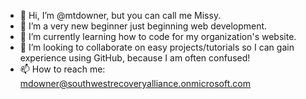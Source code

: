 - 👋 Hi, I’m @mtdowner, but you can call me Missy.
- 👀 I’m a very new beginner just beginning web development.
- 🌱 I’m currently learning how to code for my organization's website.
- 💞️ I’m looking to collaborate on easy projects/tutorials so I can gain experience using GitHub, because I am often confused! 
- 📫 How to reach me: <URL> mdowner@southwestrecoveryalliance.onmicrosoft.com </URL>

<!---
mtdowner/mtdowner is a ✨ special ✨ repository because its `README.md` (this file) appears on your GitHub profile.
You can click the Preview link to take a look at your changes.
--->
